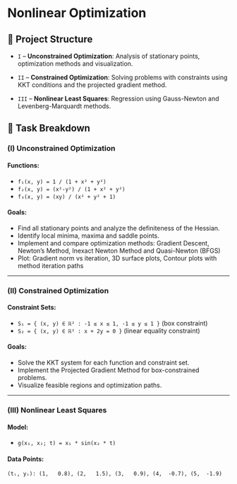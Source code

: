 # Nonlinear Optimization 

## 📁 Project Structure

- `I` – **Unconstrained Optimization**: Analysis of stationary points, optimization methods and visualization.
  
- `II` – **Constrained Optimization**: Solving problems with constraints using KKT conditions and the projected gradient method.
  
- `III` – **Nonlinear Least Squares**: Regression using Gauss-Newton and Levenberg-Marquardt methods.

## 🧾 Task Breakdown

### (I) Unconstrained Optimization

#### Functions:
- `f₁(x, y) = 1 / (1 + x² + y²)`
- `f₂(x, y) = (x²-y²) / (1 + x² + y²)`
- `f₃(x, y) = (xy) / (x² + y² + 1)`

#### Goals:
- Find all stationary points and analyze the definiteness of the Hessian.
- Identify local minima, maxima and saddle points.
- Implement and compare optimization methods: Gradient Descent, Newton’s Method, Inexact Newton Method and Quasi-Newton (BFGS)
- Plot: Gradient norm vs iteration, 3D surface plots, Contour plots with method iteration paths

---

### (II) Constrained Optimization

#### Constraint Sets:
- `S₁ = { (x, y) ∈ ℝ² : -1 ≤ x ≤ 1, -1 ≤ y ≤ 1 }`  (box constraint)
- `S₂ = { (x, y) ∈ ℝ² : x + 2y = 0 }`  (linear equality constraint)

#### Goals:
- Solve the KKT system for each function and constraint set.
- Implement the Projected Gradient Method for box-constrained problems.
- Visualize feasible regions and optimization paths.

---

### (III) Nonlinear Least Squares

#### Model:
- `g(x₁, x₂; t) = x₁ * sin(x₂ * t)`

#### Data Points:
```text
(tᵢ, yᵢ): (1,   0.8), (2,   1.5), (3,   0.9), (4,  -0.7), (5,  -1.9)
